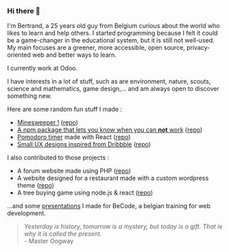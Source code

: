 ### Hi there 🤠

I'm Bertrand, a 25 years old guy from Belgium curious about the world who likes to learn and help others. I started programming because I felt it could be a game-changer in the educational system, but it is still not well-used. My main focuses are a greener, more accessible, open source, privacy-oriented web and better ways to learn.

I currently work at Odoo.

I have interests in a lot of stuff, such as are environment, nature, scouts, science and mathematics, game design,… and am always open to discover something new.

Here are some random fun stuff I made :
* [Minesweeper !](https://bertrand2.github.io/minesweeper/) ([repo](https://github.com/Bertrand2/minesweeper))
* [A npm package that lets you know when you can **not** work](https://www.npmjs.com/package/@sylber/holidates-cli) ([repo](https://github.com/Bertrand2/holidates-npm-package))
* [Pomodoro timer](https://retromodoro.netlify.app/) made with React ([repo](https://github.com/Bertrand2/first-react-app))
* [Small UX designs inspired from Dribbble](https://bertrand2.github.io/dribble-challenge/) ([repo](https://github.com/Bertrand2/dribble-challenge))

I also contributed to those projects :
* A forum website made using PHP ([repo](https://github.com/Bertrand2/Badminton-Club-Bain-de-Bretagne))
* A website designed for a restaurant made with a custom wordpress theme ([repo](https://github.com/Bertrand2/ChaosCoffeeRestaurant))
* A tree buying game using node.js & react ([repo](https://github.com/bastlaf/Mwenbwa))

…and some [presentations](https://github.com/Bertrand2/becode-watch) I made for BeCode, a belgian training for web development.



> *Yesterday is history, tomorrow is a mystery, but today is a gift. That is why it is called the present.* <br>
> \- Master Oogway

